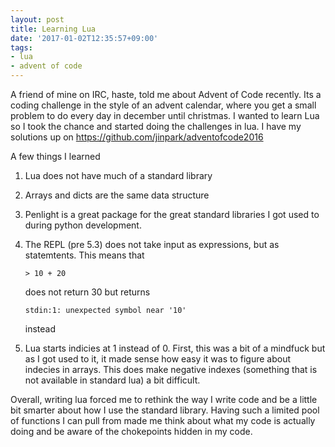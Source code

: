 ```yaml
---
layout: post
title: Learning Lua
date: '2017-01-02T12:35:57+09:00'
tags:
- lua
- advent of code
---
```

A friend of mine on IRC, haste, told me about Advent of Code recently. Its a coding challenge in the style of an advent calendar, where you get a small problem to do every day in december until christmas. I wanted to learn Lua so I took the chance and started doing the challenges in lua. I have my solutions up on https://github.com/jinpark/adventofcode2016

A few things I learned

1. Lua does not have much of a standard library
2. Arrays and dicts are the same data structure
3. Penlight is a great package for the great standard libraries I got used to during python development.
4. The REPL (pre 5.3) does not take input as expressions, but as statemtents. This means that 

    `> 10 + 20` 

    does not return 30 but returns 

    `stdin:1: unexpected symbol near '10'`

    instead

5. Lua starts indicies at 1 instead of 0. First, this was a bit of a mindfuck but as I got used to it, it made sense how easy it was to figure about indecies in arrays. This does make negative indexes (something that is not available in standard lua) a bit difficult.

Overall, writing lua forced me to rethink the way I write code and be a little bit smarter about how I use the standard library. Having such a limited pool of functions I can pull from made me think about what my code is actually doing and be aware of the chokepoints hidden in my code.
